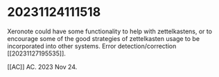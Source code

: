 # 20231124111518

Xeronote could have some functionality to help with zettelkastens, or to encourage some of the good strategies of zettelkasten usage to be incorporated into other systems.
Error detection/correction [[20231127195535]].

[[AC]] AC. 2023 Nov 24.